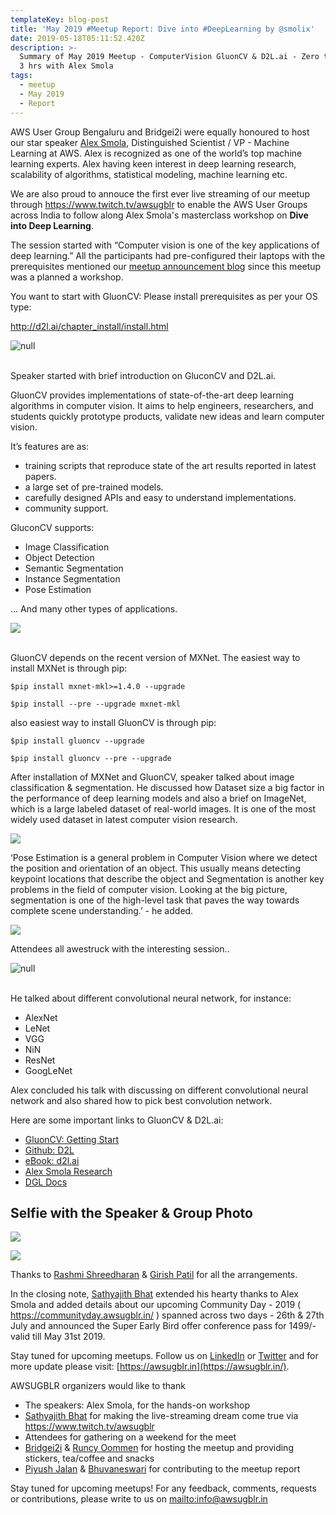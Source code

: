 ```yaml
---
templateKey: blog-post
title: 'May 2019 #Meetup Report: Dive into #DeepLearning by @smolix'
date: 2019-05-18T05:11:52.420Z
description: >-
  Summary of May 2019 Meetup - ComputerVision GluonCV & D2L.ai - Zero to Hero in
  3 hrs with Alex Smola
tags:
  - meetup
  - May 2019
  - Report
---
```

AWS User Group Bengaluru and Bridgei2i were equally honoured to host our star speaker [Alex Smola](https://alex.smola.org/), Distinguished Scientist / VP - Machine Learning at AWS. Alex is recognized as one of the world’s top machine learning experts. Alex having keen interest in deep learning research, scalability of algorithms, statistical modeling, machine learning etc. 

We are also proud to annouce the first ever live streaming of our meetup through <https://www.twitch.tv/awsugblr> to enable the AWS User Groups across India to follow along Alex Smola's masterclass workshop on **Dive into Deep Learning**. 

The session started with “Computer vision is one of the key applications of deep learning.” All the participants had pre-configured their laptops with the prerequisites mentioned our [meetup announcement blog](https://www.awsugblr.in/blog/2019-05-03-may-meetup-deep-learning-hands-on-workshop-with-alex-smola/) since this meetup was a planned a workshop.

You want to start with GluonCV: Please install prerequisites as per your OS type:

http://d2l.ai/chapter_install/install.html

![null](/img/alex_for_blog.jpg)

\
Speaker started with brief introduction on GluconCV and D2L.ai. 

GluonCV provides implementations of state-of-the-art deep learning algorithms in computer vision. It aims to help engineers, researchers, and students quickly prototype products, validate new ideas and learn computer vision.

It’s features are as:

* training scripts that reproduce state of the art results reported in latest papers.
* a large set of pre-trained models.
* carefully designed APIs and easy to understand implementations.
* community support.

GluconCV supports:

* Image Classification
* Object Detection
* Semantic Segmentation
* Instance Segmentation
* Pose Estimation 

... And many other types of applications.

![](/img/alex_gv.png)

\
GluonCV depends on the recent version of MXNet. The easiest way to install MXNet is through pip:

```
$pip install mxnet-mkl>=1.4.0 --upgrade
```

```
$pip install --pre --upgrade mxnet-mkl
```

also easiest way to install GluonCV is through pip:

```
$pip install gluoncv --upgrade
```

```
$pip install gluoncv --pre --upgrade
```

After installation of MXNet and GluonCV, speaker talked about image classification & segmentation. He discussed how Dataset size a big factor in the performance of deep learning models and also a brief on ImageNet, which is a large labeled dataset of real-world images. It is one of the most widely used dataset in latest computer vision research. 

![](/img/alex_imgnet.png)

‘Pose Estimation is a general problem in Computer Vision where we detect the position and orientation of an object. This usually means detecting keypoint locations that describe the object and Segmentation is another key problems in the field of computer vision. Looking at the big picture, segmentation is one of the high-level task that paves the way towards complete scene understanding.’ - he added.

![](/img/modelzoo.png)

Attendees all awestruck with the interesting session..

![null](/img/alex_attendees.jpg)

\
He talked about different convolutional neural network, for instance:

* AlexNet
* LeNet
* VGG
* NiN
* ResNet
* GoogLeNet

Alex concluded his talk with discussing on different convolutional neural network and also shared how to pick best convolution network.

Here are some important links to GluonCV & D2L.ai:

* [GluonCV: Getting Start](https://gluon-cv.mxnet.io/)
* [Github: D2L](https://github.com/d2l-ai/d2l-en)
* [eBook: d2l.ai](https://d2l.ai/)
* [Alex Smola Research](http://scholar.google.com.au/citations?user=Tb0ZrYwAAAAJ&hl=en)
* [DGL Docs](https://docs.dgl.ai/)

## Selfie with the Speaker & Group Photo

![](/img/selfie.jpg)

![](/img/group_pic.jpeg)

Thanks to [Rashmi Shreedharan](https://www.linkedin.com/in/rashmis/) & [Girish Patil](https://www.linkedin.com/in/girish-cloud/) for all the arrangements.

In the closing note, [Sathyajith Bhat](https://www.linkedin.com/in/sathyabhat/) extended his hearty thanks to Alex Smola and added details about our upcoming Community Day - 2019 ( <https://communityday.awsugblr.in/> ) spanned across two days - 26th & 27th July  and announced the Super Early Bird offer conference pass for 1499/- valid till May 31st 2019. 

Stay tuned for upcoming meetups. Follow us on [LinkedIn](https://www.linkedin.com/in/awsugblr/) or [Twitter](https://twitter.com/awsugblr) and for more update please visit:  [https://awsugblr.in](https://awsugblr.in/).

AWSUGBLR organizers would like to thank

* The speakers: Alex Smola, for the hands-on workshop
* [Sathyajith Bhat](https://www.linkedin.com/in/sathyabhat/) for making the live-streaming dream come true via <https://www.twitch.tv/awsugblr>
* Attendees for gathering on a weekend for the meet
* [Bridgei2i](https://bridgei2i.com/) & [Runcy Oommen](https://www.linkedin.com/in/runcyoommen/) for hosting the meetup and providing stickers, tea/coffee and snacks
* [Piyush Jalan](https://www.linkedin.com/in/piyush-jalan/) &  [Bhuvaneswari](https://www.linkedin.com/in/bhuvanas/) for contributing to the meetup report

Stay tuned for upcoming meetups! For any feedback, comments, requests or contributions, please write to us on <mailto:info@awsugblr.in>
